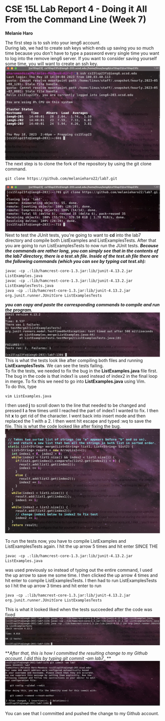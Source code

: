 # CSE 15L Lab Report 4 - Doing it All From the Command Line (Week 7)
**Melanie Haro** <br />


The first step is to ssh into your ieng6 account. <br /> 
During lab, we had to create ssh keys which ends up saving you so much time because you don't have to type a password every 
single time you want to log into the remove ieng6 server. If you want to consider saving yourself some time, you will want to 
create an ssh key. <br />
![Image](step-4.jpg) <br />
The next step is to clone the fork of the repository by using the git clone command. <br />

```
git clone https://github.com/melanieharo22/lab7.git
```
![Image](step-5.jpg) <br />
Next to test the JUnit tests, you're going to want to **cd** into the lab7 directory and compile both ListExamples and ListExamplesTests. After that you are going to run ListExamplesTests to now run the JUnit tests. **_Because the commands are rather long, you can simply see that in the contents of the lab7 directory, there is a test.sh file. Inside of the test.sh file there are the following commands (which you can see by typing cat test.sh):_**<br />
```
javac -cp .:lib/hamcrest-core-1.3.jar:lib/junit-4.13.2.jar ListExamples.java
javac -cp .:lib/hamcrest-core-1.3.jar:lib/junit-4.13.2.jar ListExamplesTests.java
java -cp .:lib/hamcrest-core-1.3.jar:lib/junit-4.13.2.jar org.junit.runner.JUnitCore ListExamplesTests

```
**_you can copy and paste the corresponding commands to compile and run the program._** <br />
![Image](junit-tests-failing.jpg) <br />
This is what the tests look like after compiling both files and running **ListExamplesTests**. We can see the tests failing. <br />
To fix the tests, we needed to fix the bug in the **ListExamples.java** file first. The bug in the code is that index1 is used instead of index2 in the final loop in merge. To fix this we need to go into **ListExamples.java** using Vim. <br />
To do this, type <br />
```
vim ListExamples.java
```
I then used **j** to scroll down to the line that needed to be changed and pressed **l** a few times until I reached the part of index1 I wanted to fix. I then hit **x** to get rid of the character. I went back into insert mode and then replaced the 1 with a 2. I then went hit escape and typed :wq to save the file. This is what the code looked like after fixing the bug. 
![Image](fixing-bug.jpg) <br />

To run the tests now, you have to compile ListExamples and ListExamplesTests again. I hit the up arrow 5 times and hit enter SINCE THE 
```
javac -cp .:lib/hamcrest-core-1.3.jar:lib/junit-4.13.2.jar ListExamples.java 
```
was used previously so instead of typing out the entire command, I used the up arrow to save me some time. I then clicked the up arrow 4 times and hit enter to compile ListExamplesTests. I then had to run ListExamplesTests so I hit the up arrow 3 times and hit enter to run
```
java -cp .:lib/hamcrest-core-1.3.jar:lib/junit-4.13.2.jar org.junit.runner.JUnitCore ListExamplesTests 
```
This is what it looked liked when the tests succeeded after the code was fixed 
![Image](junit-tests-working.jpg) <br />

**_After that, this is how I committed the resulting change to my Github account. I did this by typing git commit -am lab7__ **
![Image](git-commit-slay.jpg) <br /> 

You can see that I committed and pushed the change to my Github account.
 


 
